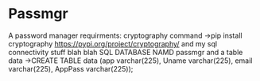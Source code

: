# Passmgr
A password manager 
requirments:
  cryptography
  command
  ->pip install cryptography
  https://pypi.org/project/cryptography/
  and my sql connectivity stuff blah blah
SQL
  DATABASE NAMD passmgr
  and a table data
  ->CREATE TABLE data (app varchar(225), Uname varchar(225), email varchar(225), AppPass varchar(225));
